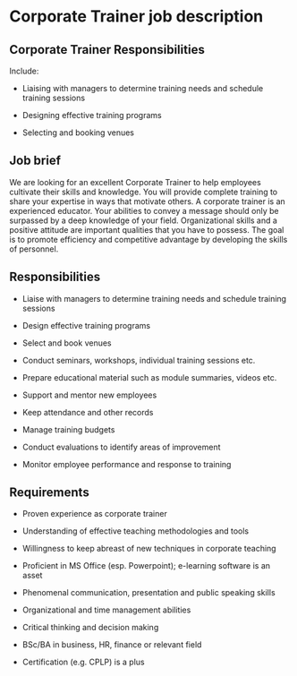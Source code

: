 # Corporate Trainer job description


## Corporate Trainer Responsibilities

Include:

* Liaising with managers to determine training needs and schedule training sessions

* Designing effective training programs

* Selecting and booking venues


## Job brief

We are looking for an excellent Corporate Trainer to help employees cultivate their skills and knowledge. You will provide complete training to share your expertise in ways that motivate others.
A corporate trainer is an experienced educator. Your abilities to convey a message should only be surpassed by a deep knowledge of your field. Organizational skills and a positive attitude are important qualities that you have to possess.
The goal is to promote efficiency and competitive advantage by developing the skills of personnel.


## Responsibilities

* Liaise with managers to determine training needs and schedule training sessions

* Design effective training programs

* Select and book venues

* Conduct seminars, workshops, individual training sessions etc.

* Prepare educational material such as module summaries, videos etc.

* Support and mentor new employees

* Keep attendance and other records

* Manage training budgets

* Conduct evaluations to identify areas of improvement

* Monitor employee performance and response to training


## Requirements

* Proven experience as corporate trainer

* Understanding of effective teaching methodologies and tools

* Willingness to keep abreast of new techniques in corporate teaching

* Proficient in MS Office (esp. Powerpoint); e-learning software is an asset

* Phenomenal communication, presentation and public speaking skills

* Organizational and time management abilities

* Critical thinking and decision making

* BSc/BA in business, HR, finance or relevant field

* Certification (e.g. CPLP) is a plus
